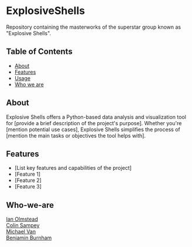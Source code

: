 # ExplosiveShells
Repository containing the masterworks of the superstar group known as "Explosive Shells". 

## Table of Contents

- [About](#about)
- [Features](#features)
- [Usage](#usage)
- [Who we are](#Who-we-are)

## About

Explosive Shells offers a Python-based data analysis and visualization tool for [provide a brief description of the project's purpose]. Whether you're [mention potential use cases], Explosive Shells simplifies the process of [mention the main tasks or objectives the tool helps with].

## Features

- [List key features and capabilities of the project]
- [Feature 1]
- [Feature 2]
- [Feature 3]

## Who-we-are
[Ian Olmstead](https://www.linkedin.com/in/ubermensch/)<br>
[Colin Sampey](https://www.linkedin.com/in/colin-sampey/)<br>
[Michael Van](https://www.linkedin.com/in/atmichaelvan/)<br>
[Benjamin Burnham](https://www.linkedin.com/in/benjamin-j-burnham/)<br>
